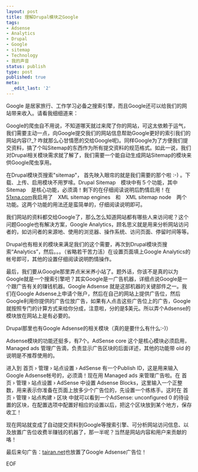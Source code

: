 ```yaml
---
layout: post
title: 理解Drupal模块之Google
tags:
- Adsense
- Analytics
- Drupal
- Google
- sitemap
- Technology
- 我的声音
status: publish
type: post
published: true
meta:
  _edit_last: '2'
---
```

Google 是居家旅行、工作学习必备之搜索引擎，而且Google还可以给我们的网站带来收入。请看我细细道来：

Google的爬虫自不用说，不知道哪天就过来爬了你的网站，可这太依赖于运气，我们需要主动一点，向Google提交我们的网站信息帮助Google更好的索引我们的网站内容(?_? 咋就那么心甘情愿的交给Google呢)。同样Google为了方便我们提交资料，搞了个叫Sitemap的东西作为所有提交资料的规范格式。如此一说，我们对Drupal相关模块需求就了解了，我们需要一个能自动生成网站Sitemap的模块来供Google爬虫享用。

在Drupal模块页搜索"sitemap"， 首先映入眼帘的就是我们需要的那个啦 :-) 。下载、上传、启用模块不用罗嗦。Drupal Sitemap　模块中有５个功能，其中　Sitemap　是核心功能，必须滴！剩下的在仔细阅读说明后酌情启用！在<a href="http://www.51xna.com/" target="_blank">51xna.com</a>我启用了　XML sitemap engines　和　XML sitemap node　两个功能。这两个功能的用法还是蛮简单的，仔细阅读说明即可。

我们网站的资料都交给Google了，那么怎么知道网站都有哪些人来访问呢？这个问题Google也有解决方案，Google Analytics，顾名思义就是用来分析网站访问者的，如访问者的来源地、使用的浏览器、操作系统、访问页面、停留时间等等。

Drupal也有相关的模块来满足我们的这个需要，再次到Drupal模块页搜索“Analytics”，然后。。。（省略若干苦力活）在设置页面填上Google Analytics的帐号即可，其他的设置仔细阅读说明酌情操作。

最后，我们要从Google那里弄点米米养小站了。题外话，你该不是真的以为Google就是一个搜索引擎吧？其实Google是一广告机器，详细点说Google是一个跟广告有关的赚钱机器。Google Adsense 就是这部机器的关键部件之一。我们在Google Adsense上申请个账户，然后在自己的网站上提供广告位，然后Google利用你提供的广告位放广告，如果有人点击这些广告位上的广告，Google就按照专门的计算方式来给你分成，注意啦，分的是$美元。所以弄个Adsense的模块放在网站上是有必要的。

Drupal那里也有Google Adsense的相关模块（真的是要什么有什么:-)）

Adsense模块的功能还挺多，有7个。AdSense core 这个是核心模块必须启用，Managed ads 管理广告滴，负责显示广告区块的后面详述，其他的功能带 old 的说明是不推荐使用的。

进入到 首页 › 管理 › 站点设置 › AdSense 有一个Publish ID，这是用来输入Google Adsense帐号的，必须滴！现在用 Managed ads 来管理广告啦。在 首页 › 管理 › 站点设置 › AdSense 中设置 Adsense Blocks，这里输入一个正整数，用来表示你准备在页面上放多少个广告位的，先设置一个练练手。这时在 首页 › 管理 › 站点构建 › 区块 中就可以看到一个AdSense: unconfigured 0 的待设置的区块，在配置选项中配置好相应的设置以后，把这个区块放到某个地方，保存收工！

现在网站就变成了自动提交资料到Google等搜索引擎、可分析网站访问信息、以及放置广告位收费半赚钱的机器了，那一半呢？当然是网站内容和用户来贡献的咯！

最后来句广告：<a href="http://www.tairan.net/">tairan.net</a>也放置了Google Adsense广告位！

EOF
